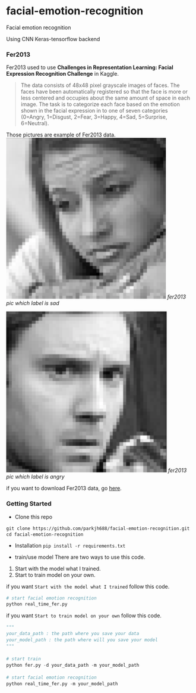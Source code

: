 # facial-emotion-recognition
Facial emotion recognition 

Using CNN Keras-tensorflow backend

### Fer2013
Fer2013 used to use **Challenges in Representation Learning: Facial Expression Recognition Challenge** in Kaggle.

> The data consists of 48x48 pixel grayscale images of faces. 
> The faces have been automatically registered so that the face is more or less centered and occupies about the same amount of space in each image. 
> The task is to categorize each face based on the emotion shown in the facial expression in to one of seven categories 
> (0=Angry, 1=Disgust, 2=Fear, 3=Happy, 4=Sad, 5=Surprise, 6=Neutral).

Those pictures are example of Fer2013 data.
![fer2013_sad](./media/fer2013_sad.png)
*fer2013 pic which label is sad*

![fer2013_angry](./media/fer2013_angry.png)
*fer2013 pic which label is angry*

if you want to download Fer2013 data, go [here](https://www.kaggle.com/c/challenges-in-representation-learning-facial-expression-recognition-challenge/data).


### Getting Started
* Clone this repo
```
git clone https://github.com/parkjh688/facial-emotion-recognition.git
cd facial-emotion-recognition
```

* Installation
`pip install -r requirements.txt`

* train/use model
There are two ways to use this code.
1) Start with the model what I trained.
2) Start to train model on your own.

if you want `Start with the model what I trained` follow this code.

```python
# start facial emotion recognition
python real_time_fer.py
```

if you want `Start to train model on your own` follow this code.
```python
"""
your_data_path : the path where you save your data
your_model_path : the path where will you save your model
"""

# start train
python fer.py -d your_data_path -m your_model_path

# start facial emotion recognition
python real_time_fer.py -m your_model_path
```
